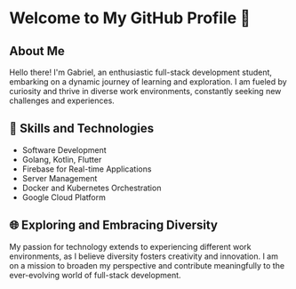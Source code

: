 # Welcome to My GitHub Profile 👋

## About Me

Hello there! I'm Gabriel, an enthusiastic full-stack development student, embarking on a dynamic journey of learning and exploration. I am fueled by curiosity and thrive in diverse work environments, constantly seeking new challenges and experiences.

## 🚀 Skills and Technologies

- Software Development
- Golang, Kotlin, Flutter
- Firebase for Real-time Applications
- Server Management
- Docker and Kubernetes Orchestration
- Google Cloud Platform

## 🌐 Exploring and Embracing Diversity

My passion for technology extends to experiencing different work environments, as I believe diversity fosters creativity and innovation. I am on a mission to broaden my perspective and contribute meaningfully to the ever-evolving world of full-stack development.

